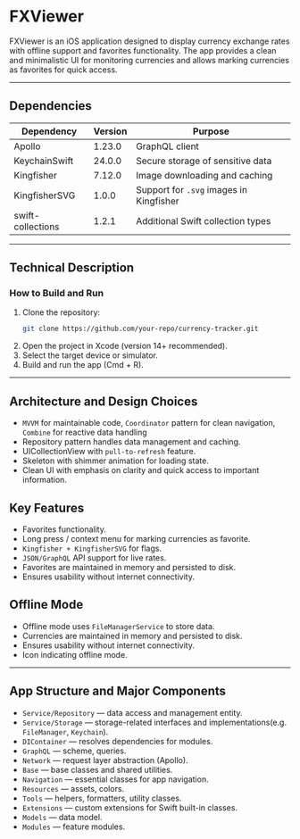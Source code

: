 # FXViewer
FXViewer is an iOS application designed to display currency exchange rates with offline support and favorites functionality.   The app provides a clean and minimalistic UI for monitoring currencies and allows marking currencies as favorites for quick access.

---

## Dependencies

| Dependency | Version | Purpose |
|------------|---------|---------|
| Apollo | 1.23.0 | GraphQL client |
| KeychainSwift | 24.0.0 | Secure storage of sensitive data |
| Kingfisher | 7.12.0 | Image downloading and caching |
| KingfisherSVG | 1.0.0 | Support for `.svg` images in Kingfisher |
| swift-collections | 1.2.1 | Additional Swift collection types |

---

## Technical Description  

### How to Build and Run  
1. Clone the repository:  
   ```bash
   git clone https://github.com/your-repo/currency-tracker.git
2. Open the project in Xcode (version 14+ recommended).
3. Select the target device or simulator.
4. Build and run the app (Cmd + R).
  
  ---

## Architecture and Design Choices
- `MVVM` for maintainable code, `Coordinator` pattern for clean navigation, `Combine` for reactive data handling
- Repository pattern handles data management and caching.
- UICollectionView with `pull-to-refresh` feature.
- Skeleton with shimmer animation for loading state.
- Clean UI with emphasis on clarity and quick access to important information.

## Key Features
- Favorites functionality.
- Long press / context menu for marking currencies as favorite.
- `Kingfisher + KingfisherSVG` for flags.
- `JSON/GraphQL` API support for live rates.
- Favorites are maintained in memory and persisted to disk.
- Ensures usability without internet connectivity.

## Offline Mode
- Offline mode uses `FileManagerService` to store data.
- Currencies are maintained in memory and persisted to disk.
- Ensures usability without internet connectivity.
- Icon indicating offline mode.

---

## App Structure and Major Components
- `Service/Repository` — data access and management entity.
- `Service/Storage` — storage-related interfaces and implementations(e.g. `FileManager`, `Keychain`).
- `DIContainer` — resolves dependencies for modules.
- `GraphQL` — scheme, queries.
- `Network` — request layer abstraction (Apollo).
- `Base` — base classes and shared utilities.
- `Navigation` — essential classes for app navigation.
- `Resources` — assets, colors.
- `Tools` — helpers, formatters, utility classes.
- `Extensions` — custom extensions for Swift built-in classes.
- `Models` — data model.
- `Modules` — feature modules.
